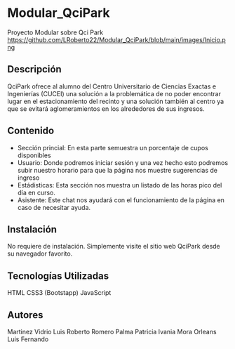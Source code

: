 # Modular_QciPark
Proyecto Modular sobre Qci Park
https://github.com/LRoberto22/Modular_QciPark/blob/main/images/Inicio.png

## Descripción 
QciPark ofrece al alumno del Centro Universitario de Ciencias Exactas e Ingenierías (CUCEI) una solución a la problemática de no poder encontrar lugar en el estacionamiento del recinto y una solución también al centro ya que se evitará aglomeramientos en los alrededores de sus ingresos.

## Contenido
* Sección princial: En esta parte semuestra un porcentaje de cupos disponibles
* Usuario: Donde podremos iniciar sesión y una vez hecho esto podremos subir nuestro horario para que la página nos muestre sugerencias de ingreso
* Estádisticas: Esta sección nos muestra un listado de las horas pico del día en curso.
* Asistente: Este chat nos ayudará con el funcionamiento de la página en caso de necesitar ayuda.

## Instalación 
No requiere de instalación. Simplemente visite el sitio web QciPark desde su navegador favorito. 

## Tecnologías Utilizadas 
HTML
CSS3 (Bootstapp)
JavaScript

## Autores
Martinez Vidrio Luis Roberto
Romero Palma Patricia Ivania
Mora Orleans Luis Fernando
